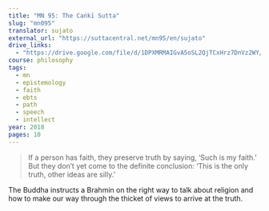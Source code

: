 ```yaml
---
title: "MN 95: The Caṅkī Sutta"
slug: "mn095"
translator: sujato
external_url: "https://suttacentral.net/mn95/en/sujato"
drive_links:
  - "https://drive.google.com/file/d/1DPXMRMAIGvA5oSL2QjTCxHrz7DnVz2WY/view?usp=drivesdk"
course: philosophy
tags:
  - mn
  - epistemology
  - faith
  - ebts
  - path
  - speech
  - intellect
year: 2018
pages: 10
---
```


> If a person has faith, they preserve truth by saying, ‘Such is my faith.’ But they don’t yet come to the definite conclusion: ‘This is the only truth, other ideas are silly.’

The Buddha instructs a Brahmin on the right way to talk about religion and how to make our way through the thicket of views to arrive at the truth.
